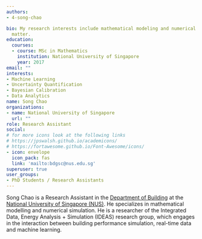 ```yaml
---
authors:
- 4-song-chao

bio: My research interests include mathematical modeling and numerical simulation
  matter.
education:
  courses:
  - course: MSc in Mathematics
    institution: National University of Singapore
    year: 2017
email: ""
interests:
- Machine Learning
- Uncertainty Quantification
- Bayesian Calibration
- Data Analytics
name: Song Chao
organizations:
- name: National University of Singapore
  url: ""
role: Research Assistant
social:
# for more icons look at the following links
# https://jpswalsh.github.io/academicons/
# https://fortawesome.github.io/Font-Awesome/icons/
- icon: envelope
  icon_pack: fas
  link: 'mailto:bdgsc@nus.edu.sg'
superuser: true
user_groups:
- PhD Students / Research Assistants
---
```


Song Chao is a Research Assistant in the [Department of Building](http://www.bdg.nus.edu.sg) at the [National University of Singapore (NUS)](http://www.nus.edu.sg). He specializes in mathematical modelling and numerical simulation. He is a researcher of the Integrated Data, Energy Analysis + Simulation (IDEAS) research group, which engages in the interaction between building performance simulation, real-time data and machine learning.


